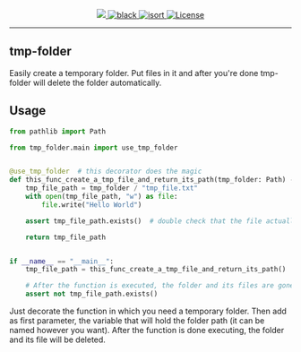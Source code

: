 <p align="center">

  <a href="https://codecov.io/gh/jalvaradosegura/tmp-folder">
    <img src="https://codecov.io/gh/jalvaradosegura/tmp-folder/branch/main/graph/badge.svg?token=IL5PVTYVRV"/>
  </a>

  <a href="https://github.com/psf/black" target="_blank">
    <img src="https://img.shields.io/badge/code%20style-black-000000.svg" alt="black">
  </a>

  <a href="https://pycqa.github.io/isort/" target="_blank">
    <img src="https://img.shields.io/badge/%20imports-isort-%231674b1?style=flat&labelColor=ef8336" alt="isort">
  </a>

  <a href="https://github.com/jalvaradosegura/tmp-folder/actions/workflows/unit_tests.yml" target="_blank">
    <img src="https://github.com/jalvaradosegura/tmp-folder/actions/workflows/unit_tests.yml/badge.svg" alt="License">
  </a>

</p>

---
## tmp-folder
Easily create a temporary folder. Put files in it and after you're done tmp-folder will delete the folder automatically.

## Usage
```py
from pathlib import Path

from tmp_folder.main import use_tmp_folder


@use_tmp_folder  # this decorator does the magic
def this_func_create_a_tmp_file_and_return_its_path(tmp_folder: Path) -> Path:
    tmp_file_path = tmp_folder / "tmp_file.txt"
    with open(tmp_file_path, "w") as file:
        file.write("Hello World")

    assert tmp_file_path.exists()  # double check that the file actually exists

    return tmp_file_path


if __name__ == "__main__":
    tmp_file_path = this_func_create_a_tmp_file_and_return_its_path()

    # After the function is executed, the folder and its files are gone.
    assert not tmp_file_path.exists()

```

Just decorate the function in which you need a temporary folder. Then add as first parameter, the variable that will hold the folder path (it can be named however you want). After the function is done executing, the folder and its file will be deleted.
